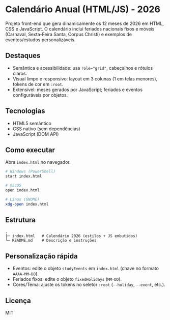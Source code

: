 # Calendário Anual (HTML/JS) - 2026

Projeto front-end que gera dinamicamente os 12 meses de 2026 em HTML, CSS e JavaScript. O calendário inclui feriados nacionais fixos e móveis (Carnaval, Sexta-Feira Santa, Corpus Christi) e exemplos de eventos/estudos personalizáveis.

## Destaques

- Semântica e acessibilidade: usa `role="grid"`, cabeçalhos e rótulos claros.
- Visual limpo e responsivo: layout em 3 colunas (1 em telas menores), tokens de cor em `:root`.
- Extensível: meses gerados por JavaScript; feriados e eventos configuráveis por objetos.

## Tecnologias

- HTML5 semântico
- CSS nativo (sem dependências)
- JavaScript (DOM API)

## Como executar

Abra `index.html` no navegador.

```bash
# Windows (PowerShell)
start index.html

# macOS
open index.html

# Linux (GNOME)
xdg-open index.html
```

## Estrutura

```
.
├─ index.html   # Calendário 2026 (estilos + JS embutidos)
└─ README.md    # Descrição e instruções
```

## Personalização rápida

- Eventos: edite o objeto `studyEvents` em `index.html` (chave no formato `AAAA-MM-DD`).
- Feriados fixos: edite o objeto `fixedHolidays` (`MM-DD`).
- Cores/Tema: ajuste os tokens no seletor `:root` (`--holiday`, `--event`, etc.).

## Licença

MIT
